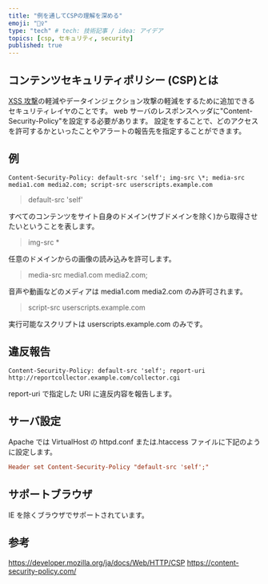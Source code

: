 ```yaml
---
title: "例を通してCSPの理解を深める"
emoji: "💂‍♀️"
type: "tech" # tech: 技術記事 / idea: アイデア
topics: [csp, セキュリティ, security]
published: true
---
```


## コンテンツセキュリティポリシー (CSP)とは

[XSS 攻撃](https://zenn.dev/mo_ri_regen/articles/cross-site-scripting)の軽減やデータインジェクション攻撃の軽減をするために追加できるセキュリティレイヤのことです。
web サーバのレスポンスヘッダに"Content-Security-Policy"を設定する必要があります。
設定をすることで、どのアクセスを許可するかといったことやアラートの報告先を指定することができます。

## 例

```
Content-Security-Policy: default-src 'self'; img-src \*; media-src media1.com media2.com; script-src userscripts.example.com
```

> default-src 'self'

すべてのコンテンツをサイト自身のドメイン(サブドメインを除く)から取得させたいということを表します。

> img-src \*

任意のドメインからの画像の読み込みを許可します。

> media-src media1.com media2.com;

音声や動画などのメディアは media1.com media2.com のみ許可されます。

> script-src userscripts.example.com

実行可能なスクリプトは userscripts.example.com のみです。

## 違反報告

```
Content-Security-Policy: default-src 'self'; report-uri http://reportcollector.example.com/collector.cgi
```

report-uri で指定した URI に違反内容を報告します。

## サーバ設定

Apache では VirtualHost の httpd.conf または.htaccess ファイルに下記のように設定します。

```txt:/etc/httpd/conf/httpd.conf
Header set Content-Security-Policy "default-src 'self';"
```

## サポートブラウザ

IE を除くブラウザでサポートされています。

## 参考

https://developer.mozilla.org/ja/docs/Web/HTTP/CSP
https://content-security-policy.com/
